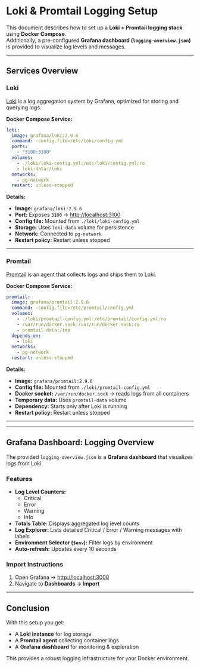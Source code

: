 # Loki & Promtail Logging Setup

This document describes how to set up a **Loki + Promtail logging stack** using **Docker Compose**.  
Additionally, a pre-configured **Grafana dashboard (`logging-overview.json`)** is provided to visualize log levels and messages.

---



## Services Overview

### Loki
[Loki](https://grafana.com/oss/loki/) is a log aggregation system by Grafana, optimized for storing and querying logs.  

**Docker Compose Service:**
```yaml
loki:
  image: grafana/loki:2.9.6
  command: -config.file=/etc/loki/config.yml
  ports:
    - "3100:3100"
  volumes:
    - ./loki/loki-config.yml:/etc/loki/config.yml:ro 
    - loki-data:/loki
  networks:
    - pg-network
  restart: unless-stopped
```

**Details:**
- **Image:** `grafana/loki:2.9.6`  
- **Port:** Exposes `3100` → [http://localhost:3100](http://localhost:3100)  
- **Config file:** Mounted from `./loki/loki-config.yml`  
- **Storage:** Uses `loki-data` volume for persistence  
- **Network:** Connected to `pg-network`  
- **Restart policy:** Restart unless stopped  

---

### Promtail
[Promtail](https://grafana.com/docs/loki/latest/clients/promtail/) is an agent that collects logs and ships them to Loki.  

**Docker Compose Service:**
```yaml
promtail:
  image: grafana/promtail:2.9.6
  command: -config.file=/etc/promtail/config.yml
  volumes:
    - ./loki/promtail-config.yml:/etc/promtail/config.yml:ro 
    - /var/run/docker.sock:/var/run/docker.sock:ro           
    - promtail-data:/tmp
  depends_on:
    - loki
  networks:
    - pg-network
  restart: unless-stopped
```

**Details:**
- **Image:** `grafana/promtail:2.9.6`  
- **Config file:** Mounted from `./loki/promtail-config.yml`  
- **Docker socket:** `/var/run/docker.sock` → reads logs from all containers  
- **Temporary data:** Uses `promtail-data` volume  
- **Dependency:** Starts only after Loki is running  
- **Restart policy:** Restart unless stopped  

---



---

## Grafana Dashboard: Logging Overview

The provided `logging-overview.json` is a **Grafana dashboard** that visualizes logs from Loki.

### Features
- **Log Level Counters:**
  - Critical
  - Error
  - Warning
  - Info
- **Totals Table:** Displays aggregated log level counts  
- **Log Explorer:** Lists detailed Critical / Error / Warning messages with labels  
- **Environment Selector (`$env`):** Filter logs by environment  
- **Auto-refresh:** Updates every 10 seconds  

### Import Instructions
1. Open Grafana → [http://localhost:3000](http://localhost:3000)  
2. Navigate to **Dashboards → Import**  






---

## Conclusion

With this setup you get:
- A **Loki instance** for log storage  
- A **Promtail agent** collecting container logs  
- A **Grafana dashboard** for monitoring & exploration  

This provides a robust logging infrastructure for your Docker environment.  
